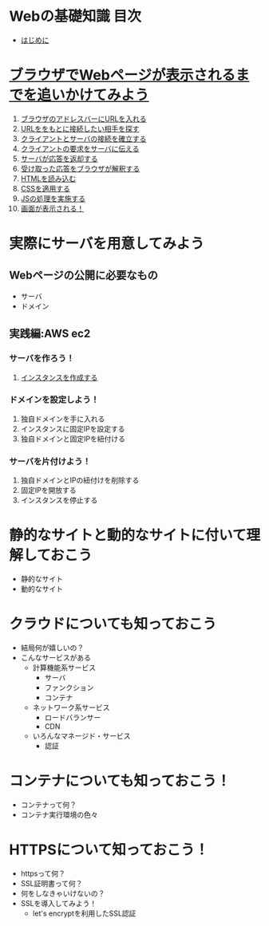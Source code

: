 # Webの基礎知識 目次
- [はじめに](start.md)

# [ブラウザでWebページが表示されるまでを追いかけてみよう](web_browse/)
1. [ブラウザのアドレスバーにURLを入れる](web_browse/1.md)
2. [URLををもとに接続したい相手を探す](web_browse/2.md)
3. [クライアントとサーバの接続を確立する](web_browse/3.md)
4. [クライアントの要求をサーバに伝える](web_browse/4.md)
5. [サーバが応答を返却する](web_browse/5.md)
6. [受け取った応答をブラウザが解釈する](web_browse/6.md)
7. [HTMLを読み込む](web_browse/7.md)
8. [CSSを適用する](web_browse/8.md)
9. [JSの処理を実施する](web_browse/9.md)
10. [画面が表示される！](web_browse/10.md)

# 実際にサーバを用意してみよう
## Webページの公開に必要なもの
- サーバ
- ドメイン
## 実践編:AWS ec2
### サーバを作ろう！
1. [インスタンスを作成する](handson/server/aws_ec2/server_1.md)
### ドメインを設定しよう！
1. 独自ドメインを手に入れる
2. インスタンスに固定IPを設定する
3. 独自ドメインと固定IPを紐付ける
### サーバを片付けよう！
1. 独自ドメインとIPの紐付けを削除する
2. 固定IPを開放する
3. インスタンスを停止する

# 静的なサイトと動的なサイトに付いて理解しておこう
- 静的なサイト
- 動的なサイト

# クラウドについても知っておこう
- 結局何が嬉しいの？
- こんなサービスがある
    - 計算機能系サービス
        - サーバ
        - ファンクション
        - コンテナ
    - ネットワーク系サービス
        - ロードバランサー
        - CDN
    - いろんなマネージド・サービス
        - 認証

# コンテナについても知っておこう！
- コンテナって何？
- コンテナ実行環境の色々

# HTTPSについて知っておこう！
- httpsって何？
- SSL証明書って何？
- 何をしなきゃいけないの？
- SSLを導入してみよう！
    - let's encryptを利用したSSL認証